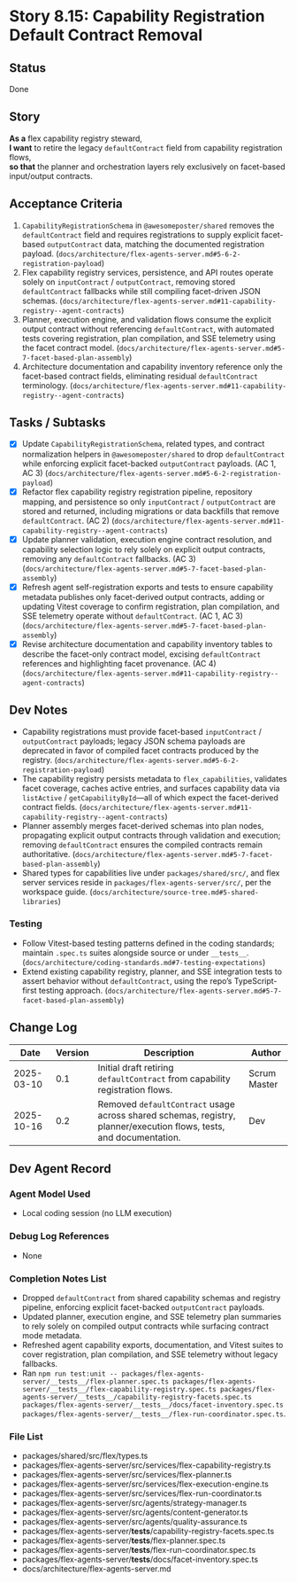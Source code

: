 # Story 8.15: Capability Registration Default Contract Removal

## Status
Done

## Story
**As a** flex capability registry steward,  
**I want** to retire the legacy `defaultContract` field from capability registration flows,  
**so that** the planner and orchestration layers rely exclusively on facet-based input/output contracts.

## Acceptance Criteria
1. `CapabilityRegistrationSchema` in `@awesomeposter/shared` removes the `defaultContract` field and requires registrations to supply explicit facet-based `outputContract` data, matching the documented registration payload. (`docs/architecture/flex-agents-server.md#5-6-2-registration-payload`)
2. Flex capability registry services, persistence, and API routes operate solely on `inputContract` / `outputContract`, removing stored `defaultContract` fallbacks while still compiling facet-driven JSON schemas. (`docs/architecture/flex-agents-server.md#11-capability-registry--agent-contracts`)
3. Planner, execution engine, and validation flows consume the explicit output contract without referencing `defaultContract`, with automated tests covering registration, plan compilation, and SSE telemetry using the facet contract model. (`docs/architecture/flex-agents-server.md#5-7-facet-based-plan-assembly`)
4. Architecture documentation and capability inventory reference only the facet-based contract fields, eliminating residual `defaultContract` terminology. (`docs/architecture/flex-agents-server.md#11-capability-registry--agent-contracts`)

## Tasks / Subtasks
- [x] Update `CapabilityRegistrationSchema`, related types, and contract normalization helpers in `@awesomeposter/shared` to drop `defaultContract` while enforcing explicit facet-backed `outputContract` payloads. (AC 1, AC 3) (`docs/architecture/flex-agents-server.md#5-6-2-registration-payload`)
- [x] Refactor flex capability registry registration pipeline, repository mapping, and persistence so only `inputContract` / `outputContract` are stored and returned, including migrations or data backfills that remove `defaultContract`. (AC 2) (`docs/architecture/flex-agents-server.md#11-capability-registry--agent-contracts`)
- [x] Update planner validation, execution engine contract resolution, and capability selection logic to rely solely on explicit output contracts, removing any `defaultContract` fallbacks. (AC 3) (`docs/architecture/flex-agents-server.md#5-7-facet-based-plan-assembly`)
- [x] Refresh agent self-registration exports and tests to ensure capability metadata publishes only facet-derived output contracts, adding or updating Vitest coverage to confirm registration, plan compilation, and SSE telemetry operate without `defaultContract`. (AC 1, AC 3) (`docs/architecture/flex-agents-server.md#5-7-facet-based-plan-assembly`)
- [x] Revise architecture documentation and capability inventory tables to describe the facet-only contract model, excising `defaultContract` references and highlighting facet provenance. (AC 4) (`docs/architecture/flex-agents-server.md#11-capability-registry--agent-contracts`)

## Dev Notes
- Capability registrations must provide facet-based `inputContract` / `outputContract` payloads; legacy JSON schema payloads are deprecated in favor of compiled facet contracts produced by the registry. (`docs/architecture/flex-agents-server.md#5-6-2-registration-payload`)
- The capability registry persists metadata to `flex_capabilities`, validates facet coverage, caches active entries, and surfaces capability data via `listActive` / `getCapabilityById`—all of which expect the facet-derived contract fields. (`docs/architecture/flex-agents-server.md#11-capability-registry--agent-contracts`)
- Planner assembly merges facet-derived schemas into plan nodes, propagating explicit output contracts through validation and execution; removing `defaultContract` ensures the compiled contracts remain authoritative. (`docs/architecture/flex-agents-server.md#5-7-facet-based-plan-assembly`)
- Shared types for capabilities live under `packages/shared/src/`, and flex server services reside in `packages/flex-agents-server/src/`, per the workspace guide. (`docs/architecture/source-tree.md#5-shared-libraries`)

### Testing
- Follow Vitest-based testing patterns defined in the coding standards; maintain `.spec.ts` suites alongside source or under `__tests__`. (`docs/architecture/coding-standards.md#7-testing-expectations`)
- Extend existing capability registry, planner, and SSE integration tests to assert behavior without `defaultContract`, using the repo’s TypeScript-first testing approach. (`docs/architecture/flex-agents-server.md#5-7-facet-based-plan-assembly`)

## Change Log
| Date | Version | Description | Author |
|------|---------|-------------|--------|
| 2025-03-10 | 0.1 | Initial draft retiring `defaultContract` from capability registration flows. | Scrum Master |
| 2025-10-16 | 0.2 | Removed `defaultContract` usage across shared schemas, registry, planner/execution flows, tests, and documentation. | Dev |

## Dev Agent Record

### Agent Model Used
- Local coding session (no LLM execution)

### Debug Log References
- None

### Completion Notes List
- Dropped `defaultContract` from shared capability schemas and registry pipeline, enforcing explicit facet-backed `outputContract` payloads.
- Updated planner, execution engine, and SSE telemetry plan summaries to rely solely on compiled output contracts while surfacing contract mode metadata.
- Refreshed agent capability exports, documentation, and Vitest suites to cover registration, plan compilation, and SSE telemetry without legacy fallbacks.
- Ran `npm run test:unit -- packages/flex-agents-server/__tests__/flex-planner.spec.ts packages/flex-agents-server/__tests__/flex-capability-registry.spec.ts packages/flex-agents-server/__tests__/capability-registry-facets.spec.ts packages/flex-agents-server/__tests__/docs/facet-inventory.spec.ts packages/flex-agents-server/__tests__/flex-run-coordinator.spec.ts`.

### File List
- packages/shared/src/flex/types.ts
- packages/flex-agents-server/src/services/flex-capability-registry.ts
- packages/flex-agents-server/src/services/flex-planner.ts
- packages/flex-agents-server/src/services/flex-execution-engine.ts
- packages/flex-agents-server/src/services/flex-run-coordinator.ts
- packages/flex-agents-server/src/agents/strategy-manager.ts
- packages/flex-agents-server/src/agents/content-generator.ts
- packages/flex-agents-server/src/agents/quality-assurance.ts
- packages/flex-agents-server/__tests__/capability-registry-facets.spec.ts
- packages/flex-agents-server/__tests__/flex-planner.spec.ts
- packages/flex-agents-server/__tests__/flex-run-coordinator.spec.ts
- packages/flex-agents-server/__tests__/docs/facet-inventory.spec.ts
- docs/architecture/flex-agents-server.md
